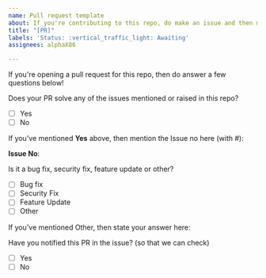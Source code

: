 ```yaml
---
name: Pull request template
about: If you're contributing to this repo, do make an issue and then make a PR
title: "[PR]"
labels: 'Status: :vertical_traffic_light: Awaiting'
assignees: alphaX86

---
```

If you're opening a pull request for this repo, then do answer a few questions below!

Does your PR solve any of the issues mentioned or raised in this repo?
  - [ ] Yes
  - [ ] No
  
If you've mentioned **Yes** above, then mention the Issue no here (with #):

**Issue No**: 

Is it a bug fix, security fix, feature update or other?
  - [ ] Bug fix
  - [ ] Security Fix
  - [ ] Feature Update
  - [ ] Other
  
If you've mentioned Other, then state your answer here:
<!-- Like what it is actually below-->

Have you notified this PR in the issue? (so that we can check)
  - [ ] Yes
  - [ ] No
